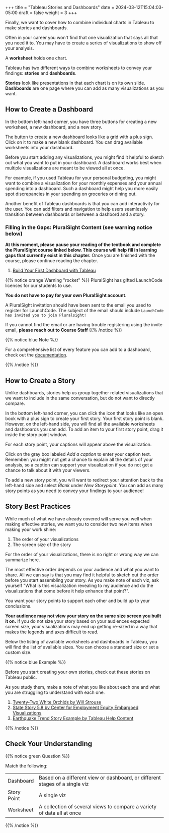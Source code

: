 +++
title = "Tableau Stories and Dashboards"
date = 2024-03-12T15:04:03-05:00
draft = false
weight = 3
+++

Finally, we want to cover how to combine individual charts in Tableau to make stories and dashboards.

Often in your career you won't find that one visualization that says all that you need it to.
You may have to create a series of visualizations to show off your analysis. 

A **worksheet** holds one chart. 

Tableau has two different ways to combine worksheets to convey your findings: **stories** and **dashboards**.

**Stories** look like presentations in that each chart is on its own slide. **Dashboards** are one page where you can add as many visualizations as you want. 

## How to Create a Dashboard

In the bottom left-hand corner, you have three buttons for creating a new worksheet, a new dashboard, and a new story. 

The button to create a new dashboard looks like a grid with a plus sign. Click on it to make a new blank dashboard. You can drag available worksheets into your dashboard. 

Before you start adding any visualizations, you might find it helpful to sketch out what you want to put in your dashboard. A dashboard works best when multiple visualizations are meant to be viewed all at once. 

For example, if you used Tableau for your personal budgeting, you might want to combine a visualization for your monthly expenses and your annual spending into a dashboard. Such a dashboard might help you more easily spot discrepancies in your spending on groceries or dining out.

Another benefit of Tableau dashboards is that you can add interactivity for the user. You can add filters and navigation to help users seamlessly transition between dashboards or between a dashbord and a story. 

### Filling in the Gaps: PluralSight Content (see warning notice below)

**At this moment, please pause your reading of the textbook and complete the PluralSight course linked below. This course will help fill in learning gaps that currently exist in this chapter.** 
Once you are finished with the course, please continue reading the chapter.

1. [Build Your First Dashboard with Tableau](https://app.pluralsight.com/library/courses/build-first-dashboard-tableau/table-of-contents)

{{% notice orange Warning "rocket" %}}
PluralSight has gifted LaunchCode licenses for our students to use. 

**You do not have to pay for your own PluralSight account**. 

A PluralSight invitation should have been sent to the email you used to register for LaunchCode.
The subject of the email should include `LaunchCode has invited you to join Pluralsight!`

If you cannot find the email or are having trouble registering using the invite email, **please reach out to Course Staff**
{{% /notice %}}

{{% notice blue Note %}}

For a comprehensive list of every feature you can add to a dashboard, check out the [documentation](https://help.tableau.com/current/pro/desktop/en-us/dashboards_create.htm).

{{% /notice %}}

## How to Create a Story

Unlike dashboards, stories help us group together related visualizations that we want to include in the same conversation, but do not want to directly compare. 

In the bottom left-hand corner, you can click the icon that looks like an open book with a plus sign to create your first story. Your first story point is blank. However, on the left-hand side, you will find all the available worksheets and dashboards you can add. To add an item to your first story point, drag it inside the story point window. 

For each story point, your captions will appear above the visualization. 

Click on the gray box labeled *Add a caption* to enter your caption text. Remember: you might not get a chance to explain all the details of your analysis, so a caption can support your visualization if you do not get a chance to talk about it with your viewers.

To add a new story point, you will want to redirect your attention back to the left-hand side and select *Blank* under *New Storypoint*. You can add as many story points as you need to convey your findings to your audience!

## Story Best Practices

While much of what we have already covered will serve you well when making effective stories, we want you to consider two new items when making your work shine:

1. The order of your visualizations
1. The screen size of the story

For the order of your visualizations, there is no right or wrong way we can summarize here. 

The most effective order depends on your audience and what you want to share. All we can say is that you may find it helpful to sketch out the order before you start assembling your story. As you make note of each viz, ask yourself "What is this visualization revealing to my audience and do the visualizations that come before it help enhance that point?". 

You want your story points to support each other and build up to your conclusions. 


**Your audience may not view your story on the same size screen you built it on.**
If you do not size your story based on your audiences expected screen size, your visualizations may end up getting re-sized in a way that makes the legends and axes difficult to read. 

Below the listing of available worksheets and dashboards in Tableau, you will find the list of available sizes. You can choose a standard size or set a custom size.

{{% notice blue Example %}}

Before you start creating your own stories, check out these stories on Tableau public. 

As you study them, make a note of what you like about each one and what you are struggling to understand with each one.

1. [Twenty-Two White Orchids by Will Strouse](https://public.tableau.com/app/profile/william.strouse/viz/Twenty-TwoWhiteOrchids/Twenty-TwoWhiteOrchids)
1. [State Story 5.8 by Center for Employment Equity Embargoed Visualizations](https://public.tableau.com/app/profile/carly6373/viz/StateStory_5_8/StateStory)
1. [Earthquake Trend Story Example by Tableau Help Content](https://public.tableau.com/app/profile/tableau.docs.team/viz/EarthquakeTrendStoryExample/Earthquakestory)

{{% /notice %}}

## Check Your Understanding

{{% notice green Question %}}

Match the following:

|   |   |
|---|---|    
| Dashboard | Based on a different view or dashboard, or different stages of a single viz |
| Story Point | A single viz |
| Worksheet | A collection of several views to compare a variety of data all at once |

{{% /notice %}}
